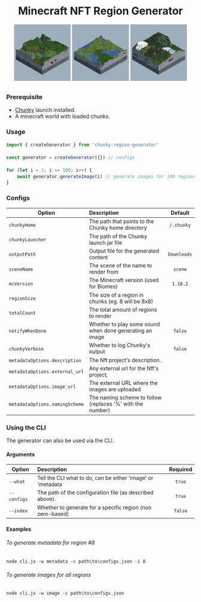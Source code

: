 <div align="center">
    <h1>Minecraft NFT Region Generator</h1>
    <img src="assets/region1.png" alt="Logo" width="30%">
    <img src="assets/region2.png" alt="Logo" width="30%">
    <img src="assets/region3.png" alt="Logo" width="30%">
</div>

##

### Prerequisite

-   [Chunky](https://chunky-dev.github.io/docs/) launch installed.
-   A minecraft world with loaded chunks.

### Usage

```js
import { createGenerator } from 'chunky-region-generator'

const generator = createGenerator({}) // configs

for (let i = 1; i <= 100; i++) {
	await generator.generateImage(i) // generate images for 100 regions
}
```

### Configs

| Option                         | Description                                                |   Default   |
| ------------------------------ | :--------------------------------------------------------- | :---------: |
| `chunkyHome`                   | The path that points to the Chunky home directory          | `/.chunky`  |
| `chunkyLauncher`               | The path of the Chunky launch jar file                     |             |
| `outputPath`                   | Output file for the generated content                      | `Downloads` |
| `sceneName`                    | The scene of the name to render from                       |   `scene`   |
| `mcVersion`                    | The Minecraft version (used for Biomes)                    |  `1.18.2`   |
| `regionSize`                   | The size of a region in chunks (eg. 8 will be 8x8)         |             |
| `totalCount`                   | The total amount of regions to render                      |             |
| `notifyWhenDone`               | Whether to play some sound when done generating an image   |   `false`   |
| `chunkyVerbose`                | Whether to log Chunky's output                             |   `false`   |
| `metadataOptions.description`  | The Nft project's description.                             |             |
| `metadataOptions.external_url` | Any external url for the Nft's project,                    |             |
| `metadataOptions.image_url`    | The external URL where the images are uploaded             |             |
| `metadataOptions.namingScheme` | The naming scheme to follow (replaces '%' with the number) |             |

### Using the CLI

The generator can also be used via the CLI.

#### Arguments

| Option      | Description                                                 | Required |
| ----------- | :---------------------------------------------------------- | :------: |
| `--what`    | Tell the CLI what to do, can be either 'image' or 'metadata |  `true`  |
| `--configs` | The path of the configuration file (as described above).    |  `true`  |
| `--index`   | Whether to generate for a specific region (non zero-based)  | `false`  |

#### Examples

###### To generate metadata for region #8

```
node cli.js -w metadata -c path\to\configs.json -i 8
```

###### To generate images for all regions

```
node cli.js -w image -c path\to\configs.json
```
